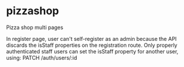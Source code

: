 # pizzashop
Pizza shop multi pages

In register page, user can't self-register as an admin because the API discards the isStaff properties on the registration route.
Only properly authenticated staff users can set the isStaff property for another user, using:  PATCH /auth/users/:id 

